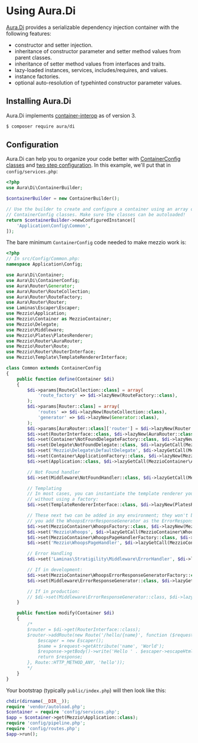 # Using Aura.Di

[Aura.Di](https://github.com/auraphp/Aura.Di/) provides a serializable dependency
injection container with the following features:

- constructor and setter injection.
- inheritance of constructor parameter and setter method values from parent
  classes.
- inheritance of setter method values from interfaces and traits.
- lazy-loaded instances, services, includes/requires, and values.
- instance factories.
- optional auto-resolution of typehinted constructor parameter values.

## Installing Aura.Di

Aura.Di implements [container-interop](https://github.com/container-interop/container-interop)
as of version 3.

```bash
$ composer require aura/di
```

## Configuration

Aura.Di can help you to organize your code better with
[ContainerConfig classes](http://auraphp.com/packages/Aura.Di/config.html) and
[two step configuration](http://auraphp.com/blog/2014/04/07/two-stage-config/).
In this example, we'll put that in `config/services.php`:

```php
<?php
use Aura\Di\ContainerBuilder;

$containerBuilder = new ContainerBuilder();

// Use the builder to create and configure a container using an array of
// ContainerConfig classes. Make sure the classes can be autoloaded!
return $containerBuilder->newConfiguredInstance([
    'Application\Config\Common',
]);
```

The bare minimum `ContainerConfig` code needed to make mezzio work is:

```php
<?php
// In src/Config/Common.php:
namespace Application\Config;

use Aura\Di\Container;
use Aura\Di\ContainerConfig;
use Aura\Router\Generator;
use Aura\Router\RouteCollection;
use Aura\Router\RouteFactory;
use Aura\Router\Router;
use Laminas\Escaper\Escaper;
use Mezzio\Application;
use Mezzio\Container as MezzioContainer;
use Mezzio\Delegate;
use Mezzio\Middleware;
use Mezzio\Plates\PlatesRenderer;
use Mezzio\Router\AuraRouter;
use Mezzio\Router\Route;
use Mezzio\Router\RouterInterface;
use Mezzio\Template\TemplateRendererInterface;

class Common extends ContainerConfig
{
    public function define(Container $di)
    {
        $di->params[RouteCollection::class] = array(
            'route_factory' => $di->lazyNew(RouteFactory::class),
        );
        $di->params[Router::class] = array(
            'routes' => $di->lazyNew(RouteCollection::class),
            'generator' => $di->lazyNew(Generator::class),
        );
        $di->params[AuraRouter::class]['router'] = $di->lazyNew(Router::class);
        $di->set(RouterInterface::class, $di->lazyNew(AuraRouter::class));
        $di->set(Container\NotFoundDelegateFactory::class, $di->lazyNew(MezzioContainer\NotFoundDelegateFactory::class));
        $di->set(Delegate\NotFoundDelegate::class, $di->lazyGetCall(MezzioContainer\NotFoundDelegateFactory::class, '__invoke', $di));
        $di->set('Mezzio\Delegate\DefaultDelegate', $di->lazyGetCall(MezzioContainer\NotFoundDelegateFactory::class, '__invoke', $di));
        $di->set(Container\ApplicationFactory::class, $di->lazyNew(MezzioContainer\ApplicationFactory::class));
        $di->set(Application::class, $di->lazyGetCall(MezzioContainer\ApplicationFactory::class, '__invoke', $di));

        // Not Found handler
        $di->set(Middleware\NotFoundHandler::class, $di->lazyGetCall(MezzioContainer\NotFoundHandlerFactory::class, '__invoke', $di));

        // Templating
        // In most cases, you can instantiate the template renderer you want to use
        // without using a factory:
        $di->set(TemplateRendererInterface::class, $di->lazyNew(PlatesRenderer::class));

        // These next two can be added in any environment; they won't be used unless
        // you add the WhoopsErrorResponseGenerator as the ErrorResponseGenerator implementation:
        $di->set(MezzioContainer\WhoopsFactory::class, $di->lazyNew(MezzioContainer\WhoopsFactory::class));
        $di->set('Mezzio\Whoops', $di->lazyGetCall(MezzioContainer\WhoopsFactory::class, '__invoke', $di));
        $di->set(MezzioContainer\WhoopsPageHandlerFactory::class, $di->lazyNew(MezzioContainer\WhoopsPageHandlerFactory::class));
        $di->set('Mezzio\WhoopsPageHandler', $di->lazyGetCall(MezzioContainer\WhoopsPageHandlerFactory::class, '__invoke', $di));

        // Error Handling
        $di->set('Laminas\Stratigility\Middleware\ErrorHandler', $di->lazyGetCall(MezzioContainer\ErrorHandlerFactory::class, '__invoke', $di));

        // If in development:
        $di->set(MezzioContainer\WhoopsErrorResponseGeneratorFactory::class, $di->lazyNew(MezzioContainer\WhoopsErrorResponseGeneratorFactory::class));
        $di->set(Middleware\ErrorResponseGenerator::class, $di->lazyGetCall(MezzioContainer\WhoopsErrorResponseGeneratorFactory::class, '__invoke', $di));

        // If in production:
        // $di->set(Middleware\ErrorResponseGenerator::class, $di->lazyGetCall(Container\ErrorResponseGeneratorFactory::class, '__invoke', $di));
    }

    public function modify(Container $di)
    {
        /*
        $router = $di->get(RouterInterface::class);
        $router->addRoute(new Route('/hello/{name}', function ($request, $response, $next) {
            $escaper = new Escaper();
            $name = $request->getAttribute('name', 'World');
            $response->getBody()->write('Hello ' . $escaper->escapeHtml($name));
            return $response;
        }, Route::HTTP_METHOD_ANY, 'hello'));
        */
    }
}
```

Your bootstrap (typically `public/index.php`) will then look like this:

```php
chdir(dirname(__DIR__));
require 'vendor/autoload.php';
$container = require 'config/services.php';
$app = $container->get(Mezzio\Application::class);
require 'config/pipeline.php';
require 'config/routes.php';
$app->run();
```
